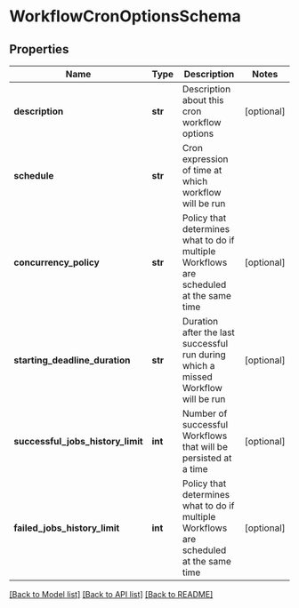 # WorkflowCronOptionsSchema

## Properties
Name | Type | Description | Notes
------------ | ------------- | ------------- | -------------
**description** | **str** | Description about this cron workflow options | [optional] 
**schedule** | **str** | Cron expression of time at which workflow will be run | 
**concurrency_policy** | **str** | Policy that determines what to do if multiple Workflows are scheduled at the same time | [optional] 
**starting_deadline_duration** | **str** | Duration after the last successful run during which a missed Workflow will be run | [optional] 
**successful_jobs_history_limit** | **int** | Number of successful Workflows that will be persisted at a time | [optional] 
**failed_jobs_history_limit** | **int** | Policy that determines what to do if multiple Workflows are scheduled at the same time | [optional] 

[[Back to Model list]](../README.md#documentation-for-models) [[Back to API list]](../README.md#documentation-for-api-endpoints) [[Back to README]](../README.md)


